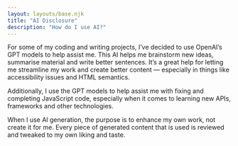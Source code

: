 ```yaml
---
layout: layouts/base.njk
title: "AI Disclosure"
description: "How do I use AI?"
---
```


For some of my coding and writing projects, I’ve decided to use OpenAI’s GPT models to help assist me. This AI helps me brainstorm new ideas, summarise material and write better sentences. It’s a great help for letting me streamline my work and create better content — especially in things like accessibility issues and HTML semantics.

Additionally, I use the GPT models to  help assist me with fixing and completing JavaScript code, especially when it comes to learning new APIs, frameworks and other technologies.

When I use AI generation, the purpose is to enhance my own work, not create it for me. Every piece of generated content that is used is reviewed and tweaked to my own liking and taste.